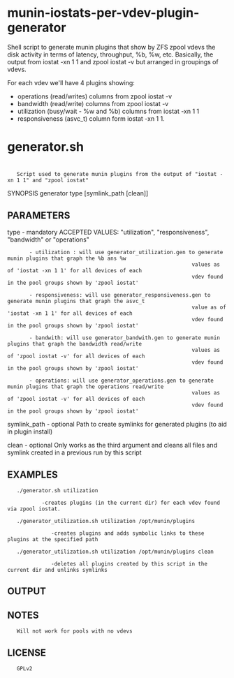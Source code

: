 munin-iostats-per-vdev-plugin-generator
=======================================

Shell script to generate munin plugins that show by ZFS zpool vdevs the disk activity
in terms of latency, throughput, %b, %w, etc. Basically, the output from
iostat -xn 1 1 and zpool iostat -v but arranged in groupings of vdevs.

For each vdev we'll have 4 plugins showing:  
  - operations (read/writes) columns from zpool iostat -v
  - bandwidth (read/write) columns from zpool iostat -v
  - utilization (busy/wait - %w and %b) columns from iostat -xn 1 1 
  - responsiveness (asvc_t) column form iostat -xn 1 1.
 
 
#
# generator.sh
#
       Script used to generate munin plugins from the output of "iostat -xn 1 1" and "zpool iostat"  
 
 SYNOPSIS
    generator type [symlink_path [clean]]
 
 PARAMETERS
 ----------
 type - mandatory
       ACCEPTED VALUES: "utilization", "responsiveness", "bandwidth" or "operations" 

           - utilization : will use generator_utilization.gen to generate munin plugins that graph the %b ans %w 
                                                               values as of 'iostat -xn 1 1' for all devices of each 
                                                               vdev found in the pool groups shown by 'zpool iostat'

           - responsiveness: will use generator_responsiveness.gen to generate munin plugins that graph the asvc_t 
                                                               value as of 'iostat -xn 1 1' for all devices of each 
                                                               vdev found in the pool groups shown by 'zpool iostat'

           - bandwith: will use generator_bandwith.gen to generate munin plugins that graph the bandwidth read/write 
                                                               values as of 'zpool iostat -v' for all devices of each 
                                                               vdev found in the pool groups shown by 'zpool iostat'

           - operations: will use generator_operations.gen to generate munin plugins that graph the operations read/write
                                                               values as of 'zpool iostat -v' for all devices of each 
                                                               vdev found in the pool groups shown by 'zpool iostat'

 symlink_path - optional
       Path to create symlinks for generated plugins (to aid in plugin install)     

 clean - optional
       Only works as the third argument and cleans all files and symlink created in a previous run by this script
 
 EXAMPLES
 --------
       ./generator.sh utilization
       
               -creates plugins (in the current dir) for each vdev found via zpool iostat.
       
       ./generator_utilization.sh utilization /opt/munin/plugins

                  -creates plugins and adds symbolic links to these plugins at the specified path
       
       ./generator_utilization.sh utilization /opt/munin/plugins clean

                  -deletes all plugins created by this script in the current dir and unlinks symlinks

 OUTPUT
 ------
           
       
 NOTES
 -----
       Will not work for pools with no vdevs


 LICENSE
 -------
       GPLv2
